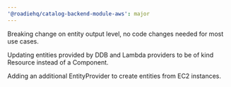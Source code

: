 ```yaml
---
'@roadiehq/catalog-backend-module-aws': major
---
```


Breaking change on entity output level, no code changes needed for most use cases.

Updating entities provided by DDB and Lambda providers to be of kind Resource instead of a Component.

Adding an additional EntityProvider to create entities from EC2 instances.
